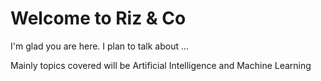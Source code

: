 # Welcome to Riz & Co

I'm glad you are here. I plan to talk about ...

Mainly topics covered will be Artificial Intelligence and Machine Learning
